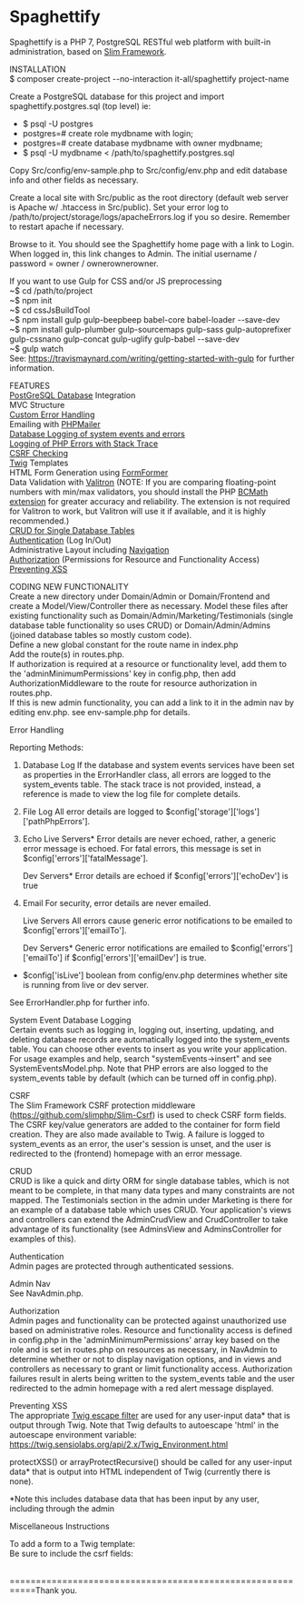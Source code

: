 # Spaghettify

Spaghettify is a PHP 7, PostgreSQL RESTful web platform with built-in administration, based on <a target="_blank" href="https://www.slimframework.com/">Slim Framework</a>.  

INSTALLATION  
$ composer create-project --no-interaction it-all/spaghettify project-name  

Create a PostgreSQL database for this project and import spaghettify.postgres.sql (top level) ie:  
 - $ psql -U postgres
 - postgres=# create role mydbname with login;
 - postgres=# create database mydbname with owner mydbname;
 - $ psql -U mydbname < /path/to/spaghettify.postgres.sql  

Copy Src/config/env-sample.php to Src/config/env.php and edit database info and other fields as necessary.  

Create a local site with Src/public as the root directory (default web server is Apache w/ .htaccess in Src/public). Set your error log to /path/to/project/storage/logs/apacheErrors.log if you so desire. Remember to restart apache if necessary.  

Browse to it. You should see the Spaghettify home page with a link to Login. When logged in, this link changes to Admin. The initial username / password = owner / ownerownerowner.  

If you want to use Gulp for CSS and/or JS preprocessing  
~$ cd /path/to/project  
~$ npm init  
~$ cd cssJsBuildTool  
~$ npm install gulp gulp-beepbeep babel-core babel-loader --save-dev  
~$ npm install gulp-plumber gulp-sourcemaps gulp-sass gulp-autoprefixer gulp-cssnano gulp-concat gulp-uglify gulp-babel --save-dev  
~$ gulp watch  
See: https://travismaynard.com/writing/getting-started-with-gulp for further information.  

FEATURES  
<a target="_blank" href="https://postgresql.org">PostGreSQL Database</a> Integration  
MVC Structure  
<a target="_blank" href="#eh">Custom Error Handling</a>  
Emailing with <a target="_blank" href="https://github.com/PHPMailer/PHPMailer">PHPMailer</a>    
<a target="_blank" href="#se">Database Logging of system events and errors  
Logging of PHP Errors with Stack Trace  
<a target="_blank" href="#csrf">CSRF Checking</a>  
<a target="_blank" href="https://twig.symfony.com/">Twig</a> Templates     
HTML Form Generation using <a target="_blank" href="https://github.com/it-all/FormFormer">FormFormer</a>   
Data Validation with <a target="_blank" href="https://github.com/vlucas/valitron">Valitron</a> (NOTE: If you are comparing floating-point numbers with min/max validators, you should install the PHP <a target="_blank" href="http://php.net/manual/en/book.bc.php">BCMath extension</a> for greater accuracy and reliability. The extension is not required for Valitron to work, but Valitron will use it if available, and it is highly recommended.)  
<a target="_blank" href="#crud">CRUD for Single Database Tables</a>  
<a target="_blank" href="#authe">Authentication</a> (Log In/Out)  
Administrative Layout including <a target="_blank" href="#adminNav">Navigation</a>  
<a target="_blank" href="#autho">Authorization</a> (Permissions for Resource and Functionality Access)    
<a target="_blank" href="#xss">Preventing XSS</a>  

CODING NEW FUNCTIONALITY  
Create a new directory under Domain/Admin or Domain/Frontend and create a Model/View/Controller there as necessary. Model these files after existing functionality such as Domain/Admin/Marketing/Testimonials (single database table functionality so uses CRUD) or Domain/Admin/Admins (joined database tables so mostly custom code).  
Define a new global constant for the route name in index.php  
Add the route(s) in routes.php.  
If authorization is required at a resource or functionality level, add them to the 'adminMinimumPermissions' key in config.php, then add AuthorizationMiddleware to the route for resource authorization in routes.php.  
If this is new admin functionality, you can add a link to it in the admin nav by editing env.php. see env-sample.php for details.  

<a name="eh">Error Handling</a>  
  
Reporting Methods:

1. Database Log
    If the database and system events services have been set as properties in the ErrorHandler class, all errors are logged to the system_events table. The stack trace is not provided, instead, a reference is made to view the log file for complete details.
    
2. File Log
    All error details are logged to $config['storage']['logs']['pathPhpErrors'].

3. Echo
    Live Servers*
    Error details are never echoed, rather, a generic error message is echoed. For fatal errors, this message is set in $config['errors']['fatalMessage'].

    Dev Servers*
    Error details are echoed if $config['errors']['echoDev'] is true
    
4. Email
    For security, error details are never emailed.

    Live Servers
    All errors cause generic error notifications to be emailed to $config['errors']['emailTo'].
    
    Dev Servers*
    Generic error notifications are emailed to $config['errors']['emailTo'] if $config['errors']['emailDev'] is true.
    
    
* $config['isLive'] boolean from config/env.php determines whether site is running from live or dev server.

See ErrorHandler.php for further info.

<a name="se">System Event Database Logging</a>  
Certain events such as logging in, logging out, inserting, updating, and deleting database records are automatically logged into the system_events table. You can choose other events to insert as you write your application. For usage examples and help, search "systemEvents->insert" and see SystemEventsModel.php. Note that PHP errors are also logged to the system_events table by default (which can be turned off in config.php).

<a name="csrf">CSRF</a>   
The Slim Framework CSRF protection middleware (https://github.com/slimphp/Slim-Csrf) is used to check CSRF form fields. The CSRF key/value generators are added to the container for form field creation. They are also made available to Twig. A failure is logged to system_events as an error, the user's session is unset, and the user is redirected to the (frontend) homepage with an error message.

<a name="crud">CRUD</a>  
CRUD is like a quick and dirty ORM for single database tables, which is not meant to be complete, in that many data types and many constraints are not mapped. The Testimonials section in the admin under Marketing is there for an example of a database table which uses CRUD. Your application's views and controllers can extend the AdminCrudView and CrudController to take advantage of its functionality (see AdminsView and AdminsController for examples of this).

<a name="authe">Authentication</a>  
Admin pages are protected through authenticated sessions.

<a name="adminNav">Admin Nav</a>  
See NavAdmin.php.

<a name="autho">Authorization</a>  
Admin pages and functionality can be protected against unauthorized use based on administrative roles. Resource and functionality access is defined in config.php in the 'adminMinimumPermissions' array key based on the role and is set in routes.php on resources as necessary, in NavAdmin to determine whether or not to display navigation options, and in views and controllers as necessary to grant or limit functionality access. Authorization failures result in alerts being written to the system_events table and the user redirected to the admin homepage with a red alert message displayed.

<a name="xss">Preventing XSS</a>  
The appropriate <a target="_blank" href="https://twig.sensiolabs.org/doc/2.x/filters/escape.html" target="_blank">Twig escape filter</a> are used for any user-input data* that is output through Twig. Note that Twig defaults to autoescape 'html' in the autoescape environment variable: https://twig.sensiolabs.org/api/2.x/Twig_Environment.html

protectXSS() or arrayProtectRecursive() should be called for any user-input data* that is output into HTML independent of Twig (currently there is none).

*Note this includes database data that has been input by any user, including through the admin

Miscellaneous Instructions  

To add a form to a Twig template:  
Be sure to include the csrf fields:  
<input type="hidden" name="{{ csrf['tokenNameKey'] }}" value="{{ csrf['tokenName'] }}">  
<input type="hidden" name="{{ csrf['tokenValueKey'] }}" value="{{ csrf['tokenValue'] }}">  

===========================================================Thank you.